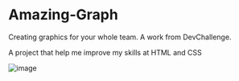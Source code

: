 # Amazing-Graph
Creating graphics for your whole team. A work from DevChallenge.

A project that help me improve my skills at HTML and CSS

![image](https://user-images.githubusercontent.com/82225789/141311954-e94ed53c-645a-4963-8a7b-aec81788d596.png)
